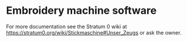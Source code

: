 # Embroidery machine software

For more documentation see the Stratum 0 wiki at https://stratum0.org/wiki/Stickmaschine#Unser_Zeugs or ask the owner.
